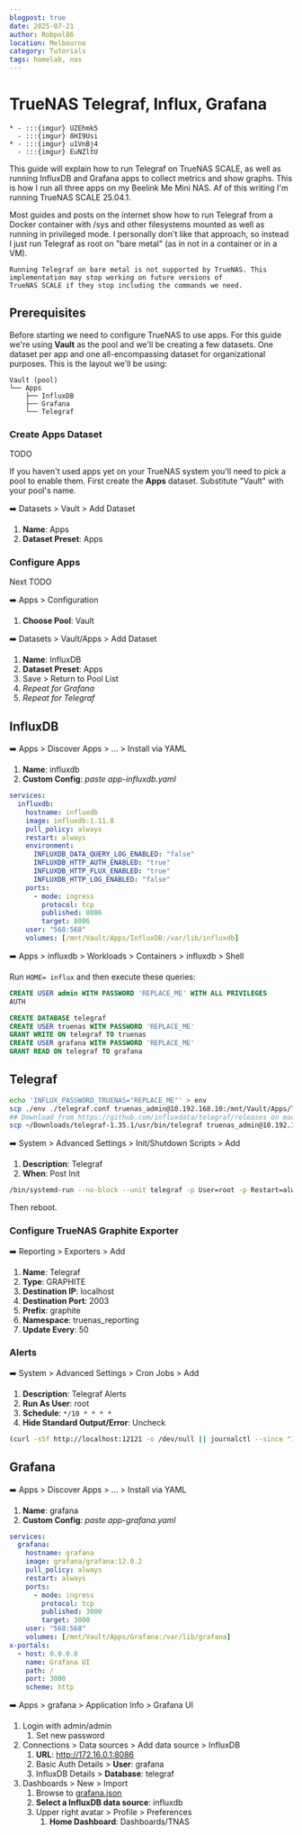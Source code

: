 ```yaml
---
blogpost: true
date: 2025-07-21
author: Robpol86
location: Melbourne
category: Tutorials
tags: homelab, nas
---
```


# TrueNAS Telegraf, Influx, Grafana

```{list-table}
* - :::{imgur} UZEhmk5
  - :::{imgur} 8HI9Usi
* - :::{imgur} u1VnBj4
  - :::{imgur} EuNZltU
```

This guide will explain how to run Telegraf on TrueNAS SCALE, as well as running InfluxDB and Grafana apps to collect metrics
and show graphs. This is how I run all three apps on my Beelink Me Mini NAS. Af of this writing I'm running TrueNAS SCALE
25.04.1.

Most guides and posts on the internet show how to run Telegraf from a Docker container with /sys and other filesystems
mounted as well as running in privileged mode. I personally don't like that approach, so instead I just run Telegraf as root
on "bare metal" (as in not in a container or in a VM).

```{warning}
Running Telegraf on bare metal is not supported by TrueNAS. This implementation may stop working on future versions of
TrueNAS SCALE if they stop including the commands we need.
```

## Prerequisites

Before starting we need to configure TrueNAS to use apps. For this guide we're using **Vault** as the pool and we'll be
creating a few datasets. One dataset per app and one all-encompassing dataset for organizational purposes. This is the layout
we'll be using:

```
Vault (pool)
└── Apps
    ├── InfluxDB
    ├── Grafana
    └── Telegraf
```

### Create Apps Dataset

TODO

If you haven't used apps yet on your TrueNAS system you'll need to pick a pool to enable them. First create the **Apps**
dataset. Substitute "Vault" with your pool's name.

➡️ Datasets > Vault > Add Dataset

1. **Name**: Apps
1. **Dataset Preset**: Apps

### Configure Apps

Next TODO

➡️ Apps > Configuration

1. **Choose Pool**: Vault

➡️ Datasets > Vault/Apps > Add Dataset

1. **Name**: InfluxDB
1. **Dataset Preset**: Apps
1. Save > Return to Pool List
1. *Repeat for Grafana*
1. *Repeat for Telegraf*

## InfluxDB

➡️ Apps > Discover Apps > ... > Install via YAML

1. **Name**: influxdb
1. **Custom Config**: *paste app-influxdb.yaml*

```yaml
services:
  influxdb:
    hostname: influxdb
    image: influxdb:1.11.8
    pull_policy: always
    restart: always
    environment:
      INFLUXDB_DATA_QUERY_LOG_ENABLED: "false"
      INFLUXDB_HTTP_AUTH_ENABLED: "true"
      INFLUXDB_HTTP_FLUX_ENABLED: "true"
      INFLUXDB_HTTP_LOG_ENABLED: "false"
    ports:
      - mode: ingress
        protocol: tcp
        published: 8086
        target: 8086
    user: "568:568"
    volumes: [/mnt/Vault/Apps/InfluxDB:/var/lib/influxdb]
```

➡️ Apps > influxdb > Workloads > Containers > influxdb > Shell

Run `HOME= influx` and then execute these queries:

```sql
CREATE USER admin WITH PASSWORD 'REPLACE_ME' WITH ALL PRIVILEGES
AUTH

CREATE DATABASE telegraf
CREATE USER truenas WITH PASSWORD 'REPLACE_ME'
GRANT WRITE ON telegraf TO truenas
CREATE USER grafana WITH PASSWORD 'REPLACE_ME'
GRANT READ ON telegraf TO grafana
```

## Telegraf

```bash
echo 'INFLUX_PASSWORD_TRUENAS="REPLACE_ME"' > env
scp ./env ./telegraf.conf truenas_admin@10.192.168.10:/mnt/Vault/Apps/Telegraf/
## Download from https://github.com/influxdata/telegraf/releases on macOS, then:
scp ~/Downloads/telegraf-1.35.1/usr/bin/telegraf truenas_admin@10.192.168.10:/mnt/Vault/Apps/Telegraf/
```

➡️ System > Advanced Settings > Init/Shutdown Scripts > Add

1. **Description**: Telegraf
1. **When**: Post Init

```bash
/bin/systemd-run --no-block --unit telegraf -p User=root -p Restart=always -p RestartSec=30 -p EnvironmentFile=/mnt/Vault/Apps/Telegraf/env /mnt/Vault/Apps/Telegraf/telegraf --config /mnt/Vault/Apps/Telegraf/telegraf.conf
```

Then reboot.

### Configure TrueNAS Graphite Exporter

➡️ Reporting > Exporters > Add

1. **Name**: Telegraf
1. **Type**: GRAPHITE
1. **Destination IP**: localhost
1. **Destination Port**: 2003
1. **Prefix**: graphite
1. **Namespace**: truenas_reporting
1. **Update Every**: 50

### Alerts

➡️ System > Advanced Settings > Cron Jobs > Add

1. **Description**: Telegraf Alerts
1. **Run As User**: root
1. **Schedule**: `*/10 * * * *`
1. **Hide Standard Output/Error**: Uncheck

```bash
(curl -sSf http://localhost:12121 -o /dev/null || journalctl --since "1 minute ago" -u telegraf)
```

## Grafana


➡️ Apps > Discover Apps > ... > Install via YAML

1. **Name**: grafana
1. **Custom Config**: *paste app-grafana.yaml*

```yaml
services:
  grafana:
    hostname: grafana
    image: grafana/grafana:12.0.2
    pull_policy: always
    restart: always
    ports:
      - mode: ingress
        protocol: tcp
        published: 3000
        target: 3000
    user: "568:568"
    volumes: [/mnt/Vault/Apps/Grafana:/var/lib/grafana]
x-portals:
  - host: 0.0.0.0
    name: Grafana UI
    path: /
    port: 3000
    scheme: http
```

➡️ Apps > grafana > Application Info > Grafana UI

1. Login with admin/admin
    1. Set new password
1. Connections > Data sources > Add data source > InfluxDB
    1. **URL**: http://172.16.0.1:8086
    1. Basic Auth Details > **User**: grafana
    1. InfluxDB Details > **Database**: telegraf
1. Dashboards > New > Import
    1. Browse to [grafana.json](/_static/grafana.json)
    1. **Select a InfluxDB data source**: influxdb
    1. Upper right avatar > Profile > Preferences
        1. **Home Dashboard**: Dashboards/TNAS
